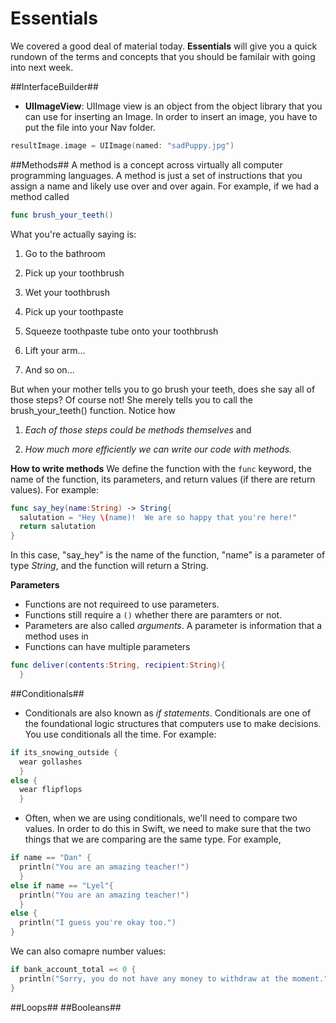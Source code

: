 # Essentials

We covered a good deal of material today.  **Essentials** will give you a quick rundown of the terms and concepts that you should be familair with going into next week.

##InterfaceBuilder##
+ **UIImageView**: UIImage view is an object from the object library that you can use for inserting an Image.  In order to insert an image, you have to put the file into your Nav folder.  

```swift
resultImage.image = UIImage(named: "sadPuppy.jpg")
```

##Methods##
A method is a concept across virtually all computer programming languages.  A method is just a set of instructions that you assign a name and likely use over and over again.  For example, if we had a method called

```swift
func brush_your_teeth()
```

What you're actually saying is:

1. Go to the bathroom

2. Pick up your toothbrush

3. Wet your toothbrush

4. Pick up your toothpaste

5. Squeeze toothpaste tube onto your toothbrush

6. Lift your arm...

7. And so on...  

But when your mother tells you to go brush your teeth, does she say all of those steps?  Of course not! She merely tells you to call the brush_your_teeth() function.  Notice how 

1) *Each of those steps could be methods themselves* and 

2) *How much more efficiently we can write our code with methods.*

**How to write methods**
We define the function with the ```func``` keyword, the name of the function, its parameters, and return values (if there are return values).  For example:

```swift
func say_hey(name:String) -> String{
  salutation = "Hey \(name)!  We are so happy that you're here!"
  return salutation
}
```

In this case, "say_hey" is the name of the function, "name" is a parameter of type *String*, and the function will return a String.


**Parameters**
- Functions are not requireed to use parameters. 
- Functions still require a ```()``` whether there are paramters or not.
- Parameters are also called *arguments*.  A parameter is information that a method uses in
- Functions can have multiple parameters

```swift
func deliver(contents:String, recipient:String){
  }
```
  
  
##Conditionals##
+ Conditionals are also known as *if statements*.  Conditionals are one of the foundational logic structures that computers use to make decisions.  You use conditionals all the time.  For example:

```swift
if its_snowing_outside {
  wear gollashes 
  }
else {
  wear flipflops
  }
```

+ Often, when we are using conditionals, we'll need to compare two values.  In order to do this in Swift, we need to make sure that the two things that we are comparing are the same type.  For example,

```swift
if name == "Dan" {
  println("You are an amazing teacher!") 
  }
else if name == "Lyel"{
  println("You are an amazing teacher!") 
  }
else {
  println("I guess you're okay too.")
}
```

We can also comapre number values:

```swift
if bank_account_total =< 0 {
  println("Sorry, you do not have any money to withdraw at the moment.")
}
```

##Loops##
##Booleans##
